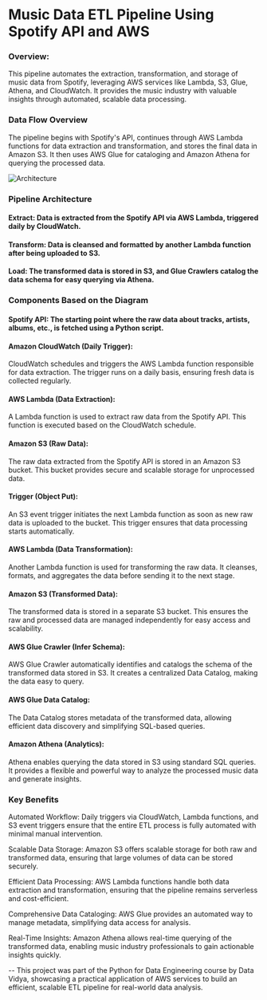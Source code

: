 # Music Data ETL Pipeline Using Spotify API and AWS

### Overview:
This pipeline automates the extraction, transformation, and storage of music data from Spotify, leveraging AWS services like Lambda, S3, Glue, Athena, and CloudWatch. It provides the music industry with valuable insights through automated, scalable data processing.

### Data Flow Overview
The pipeline begins with Spotify's API, continues through AWS Lambda functions for data extraction and transformation, and stores the final data in Amazon S3. It then uses AWS Glue for cataloging and Amazon Athena for querying the processed data.

![Architecture](https://github.com/vandithavb/Spotify-end-to-end-ETL-data-Pipeline--AWS/blob/main/Spotify%20end%20to%20end%20DE.png)

### Pipeline Architecture
#### Extract: Data is extracted from the Spotify API via AWS Lambda, triggered daily by CloudWatch.
#### Transform: Data is cleansed and formatted by another Lambda function after being uploaded to S3.
#### Load: The transformed data is stored in S3, and Glue Crawlers catalog the data schema for easy querying via Athena.

### Components Based on the Diagram
#### Spotify API: The starting point where the raw data about tracks, artists, albums, etc., is fetched using a Python script.

#### Amazon CloudWatch (Daily Trigger):
CloudWatch schedules and triggers the AWS Lambda function responsible for data extraction. The trigger runs on a daily basis, ensuring fresh data is collected regularly.

#### AWS Lambda (Data Extraction):
A Lambda function is used to extract raw data from the Spotify API. This function is executed based on the CloudWatch schedule.

#### Amazon S3 (Raw Data):
The raw data extracted from the Spotify API is stored in an Amazon S3 bucket. This bucket provides secure and scalable storage for unprocessed data.

#### Trigger (Object Put):
An S3 event trigger initiates the next Lambda function as soon as new raw data is uploaded to the bucket. This trigger ensures that data processing starts automatically.

#### AWS Lambda (Data Transformation):
Another Lambda function is used for transforming the raw data. It cleanses, formats, and aggregates the data before sending it to the next stage.

#### Amazon S3 (Transformed Data):
The transformed data is stored in a separate S3 bucket. This ensures the raw and processed data are managed independently for easy access and scalability.

#### AWS Glue Crawler (Infer Schema):
AWS Glue Crawler automatically identifies and catalogs the schema of the transformed data stored in S3. It creates a centralized Data Catalog, making the data easy to query.

#### AWS Glue Data Catalog:
The Data Catalog stores metadata of the transformed data, allowing efficient data discovery and simplifying SQL-based queries.

#### Amazon Athena (Analytics):
Athena enables querying the data stored in S3 using standard SQL queries. It provides a flexible and powerful way to analyze the processed music data and generate insights.

### Key Benefits
Automated Workflow: Daily triggers via CloudWatch, Lambda functions, and S3 event triggers ensure that the entire ETL process is fully automated with minimal manual intervention.

Scalable Data Storage: Amazon S3 offers scalable storage for both raw and transformed data, ensuring that large volumes of data can be stored securely.

Efficient Data Processing: AWS Lambda functions handle both data extraction and transformation, ensuring that the pipeline remains serverless and cost-efficient.

Comprehensive Data Cataloging: AWS Glue provides an automated way to manage metadata, simplifying data access for analysis.

Real-Time Insights: Amazon Athena allows real-time querying of the transformed data, enabling music industry professionals to gain actionable insights quickly.

-- This project was part of the Python for Data Engineering course by Data Vidya, showcasing a practical application of AWS services to build an efficient, scalable ETL pipeline for real-world data analysis.
